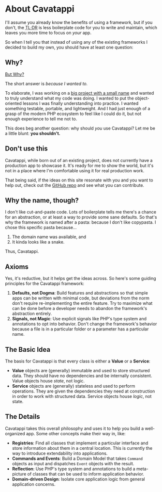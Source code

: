 # About Cavatappi

I'll assume you already know the benefits of using a framework, but if you don't, the
<abbr title="Too long, didn't read">TL;DR</abbr> is less boilerplate code for you to write and maintain, which leaves
you more time to focus on _your_ app.

So when I tell you that instead of using any of the existing frameworks I decided to build my own, you should have at
least one question:

## Why?

<div class="tenor-gif-embed" data-postid="13199396" data-share-method="host" data-aspect-ratio="1.77914" data-width="100%"><a href="https://tenor.com/view/why-huh-but-why-gif-13199396">But Why?</a></div> <script type="text/javascript" async src="https://tenor.com/embed.js"></script>

The short answer is _because I wanted to._

To elaborate, I was working on a [big project with a small name][smol] and wanted to truly understand what my code was
doing. I wanted to put the object-oriented lessons I was finally understanding into practice. I wanted something
testable, portable, and lightweight. And I had just enough of a grasp of the modern PHP ecosystem to feel like I could
do it, but not enough experience to tell me not to.

[smol]: https://smolblog.com/

This does beg another question: why should _you_ use Cavatappi? Let me be a little blunt: **you shouldn't.**

## Don't use this

Cavatappi, while born out of an existing project, does not currently have a production app to showcase it. It's ready
for me to show the world, but it's not in a place where I'm comfortable using it for real production work.

That being said, if the ideas on this site resonate with you and you want to help out, check out the [GitHub repo][gh]
and see what you can contribute.

[gh]: https://github.com/cavatappiphp/cavatappi

## Why the name, though?

I don't like cut-and-paste code. Lots of boilerplate tells me there's a chance for an abstraction, or at least a way to
provide some sane defaults. So that's why the framework is named after a pasta: because I don't like copypasta. I chose
this specific pasta because...

1. The domain name was available, and
2. It kinda looks like a snake.

Thus, Cavatappi.

## Axioms

Yes, it's reductive, but it helps get the ideas across. So here's some guiding principles for the Cavatappi framework:

1. **Defaults, not Dogma**: Build features and abstractions so that simple apps can be written with minimal code, but
   deviations from the norm don't require re-implementing the entire feature. Try to maximize what can be done before
	 a developer needs to abandon the framework's abstraction entirely.
2. **Signals, not Magic**: Use explicit signals like PHP's type system and annotations to opt into behavior. Don't
   change the framework's behavior because a file is in a particular folder or a parameter has a particular name.

## The Basic Idea

The basis for Cavatappi is that every class is either a **Value** or a **Service**:

- **Value** objects are (generally) immutable and used to store structured data. They should have no dependencies and
  be internally consistent. Value objects house _state_, not logic.
- **Service** objects are (generally) stateless and used to perform operations. They are given the dependencies they
  need at construction in order to work with structured data. Service objects house _logic_, not state.

## The Details

Cavatappi takes this overall philosophy and uses it to help you build a well-organized app. Some other concepts make
their way in, like:

- **Registries**: Find all classes that implement a particular interface and store information about them in a central
  location. This is currently the way to introduce extendability into applications.
- **Commands and Events**: Build a Domain Model that takes `Command` objects as input and dispatches `Event` objects
  with the result.
- **Reflection**: Use PHP's type system and annotations to build a meta-picture of classes that can be used to inform
  application behavior.
- **Domain-driven Design**: Isolate core application logic from general application concerns.